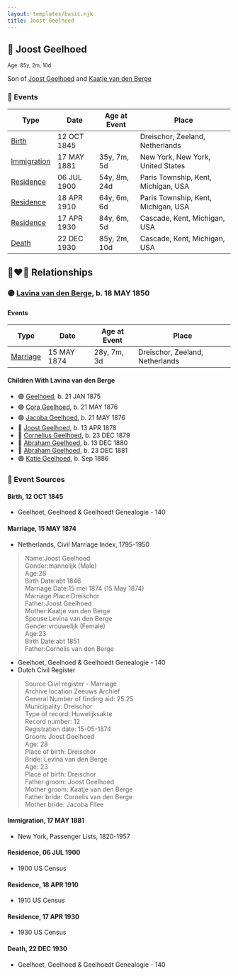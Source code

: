 ```yaml
---
layout: templates/basic.njk
title: Joost Geelhoed
---
```

## 🔵 Joost Geelhoed
<small>Age: 85y, 2m, 10d</small>

Son of [Joost Geelhoed](/people/7/72031888) and [Kaatje van den Berge](/people/3/32271874)

### 📆 Events

Type | Date | Age at Event | Place
------ | ------ | ------ | ------
[Birth](#event-event-2) | 12 OCT 1845 |  | Dreischor, Zeeland, Netherlands
[Immigration](#event-event-0) | 17 MAY 1881 | 35y, 7m, 5d | New York, New York, United States
[Residence](#event-event-1) | 06 JUL 1900 | 54y, 8m, 24d | Paris Township, Kent, Michigan, USA
[Residence](#event-event-2) | 18 APR 1910 | 64y, 6m, 6d | Paris Township, Kent, Michigan, USA
[Residence](#event-event-3) | 17 APR 1930 | 84y, 6m, 5d | Cascade, Kent, Michigan, USA
[Death](#event-event-7) | 22 DEC 1930 | 85y, 2m, 10d | Cascade, Kent, Michigan, USA

## 👩‍❤️‍👨 Relationships

### 🟣 [Lavina van den Berge](/people/7/71558365), b. 18 MAY 1850

#### Events

Type | Date | Age at Event | Place
------ | ------ | ------ | ------
[Marriage](#event-family-0-event-0) | 15 MAY 1874 | 28y, 7m, 3d | Dreischor, Zeeland, Netherlands
#### Children With Lavina van den Berge
* 🟣 [Geelhoed](/people/6/62590620), b. 21 JAN 1875
* 🟣 [Cora Geelhoed](/people/2/21750520), b. 21 MAY 1876
* 🟣 [Jacoba Geelhoed](/people/9/93554380), b. 21 MAY 1876
* 🔵 [Joost Geelhoed](/people/7/79801340), b. 13 APR 1878
* 🔵 [Cornelius Geelhoed](/people/9/92844960), b. 23 DEC 1879
* 🔵 [Abraham Geelhoed](/people/9/94665728), b. 13 DEC 1880
* 🔵 [Abraham Geelhoed](/people/4/47951154), b. 23 DEC 1881
* 🟣 [Katie Geelhoed](/people/7/74962834), b. Sep 1886
### 📰 Event Sources

#### <a id="event-event-2"></a> Birth, 12 OCT 1845
* Geelhoet, Geelhoed & Geelhoedt Genealogie  - 140

#### <a id="event-family-0-event-0"></a> Marriage, 15 MAY 1874
* Netherlands, Civil Marriage Index, 1795-1950
>   
  > Name:Joost Geelhoed  
  > Gender:mannelijk (Male)  
  > Age:28  
  > Birth Date:abt 1846  
  > Marriage Date:15 mei 1874 (15 May 1874)  
  > Marriage Place:Dreischor  
  > Father:Joost Geelhoed  
  > Mother:Kaatje van den Berge  
  > Spouse:Levina van den Berge  
  > Gender:vrouwelijk (Female)  
  > Age:23  
  > Birth Date:abt 1851  
  > Father:Cornelis van den Berge
* Geelhoet, Geelhoed & Geelhoedt Genealogie  - 140
* Dutch Civil Register
>   
  > Source Civil register - Marriage  
  > Archive location Zeeuws Archief  
  > General Number of finding aid: 25.25  
  > Municipality: Dreischor  
  > Type of record: Huwelijksakte  
  > Record number: 12  
  > Registration date: 15-05-1874  
  > Groom: Joost Geelhoed  
  > Age: 28  
  > Place of birth: Dreischor  
  > Bride: Levina van den Berge  
  > Age: 23  
  > Place of birth: Dreischor  
  > Father groom: Joost Geelhoed  
  > Mother groom: Kaatje van den Berge  
  > Father bride: Cornelis van den Berge  
  > Mother bride: Jacoba Filee

#### <a id="event-event-0"></a> Immigration, 17 MAY 1881
* New York, Passenger Lists, 1820-1957

#### <a id="event-event-1"></a> Residence, 06 JUL 1900
* 1900 US Census

#### <a id="event-event-2"></a> Residence, 18 APR 1910
* 1910 US Census

#### <a id="event-event-3"></a> Residence, 17 APR 1930
* 1930 US Census
#### <a id="event-event-7"></a> Death, 22 DEC 1930
* Geelhoet, Geelhoed & Geelhoedt Genealogie  - 140

